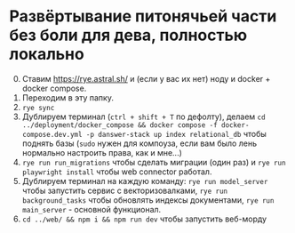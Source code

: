 # Развёртывание питонячьей части без боли для дева, полностью локально
0. Ставим https://rye.astral.sh/ и (если у вас их нет) ноду и docker + docker compose.
1. Переходим в эту папку.
2. `rye sync`
3. Дублируем терминал (`ctrl + shift + T` по дефолту), делаем `cd ../deployment/docker_compose && docker compose -f docker-compose.dev.yml -p danswer-stack up index relational_db` чтобы поднять базы (`sudo` нужен для компоуза, если вам было лень нормально настроить права, как и мне...)
4. `rye run run_migrations` чтобы сделать миграции (один раз) и `rye run playwright install` чтобы web connector работал.
5. Дублируем терминал на каждую команду: `rye run model_server` чтобы запустить сервис с векторизовалками, `rye run background_tasks` чтобы обновлять индексы документами, `rye run main_server` - основной функционал.
6. `cd ../web/ && npm i && npm run dev` чтобы запустить веб-морду 
